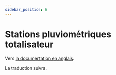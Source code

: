 ```yaml
---
sidebar_position: 6
---
```


# Stations pluviométriques totalisateur

Vers [la documentation en anglais](https://opendatadocs.meteoswiss.ch/a-data-groundbased/a6-totaliser-precipitation-stations).

La traduction suivra.
